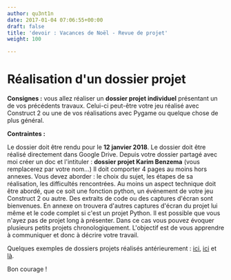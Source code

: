```yaml
---
author: qu3nt1n
date: 2017-01-04 07:06:55+00:00
draft: false
title: 'devoir : Vacances de Noël - Revue de projet'
weight: 100

---
```


# Réalisation d'un dossier projet


**Consignes :** vous allez réaliser un **dossier projet individuel** présentant un de vos précédents travaux. Celui-ci peut-être votre jeu réalisé avec Construct 2 ou une de vos réalisations avec Pygame ou quelque chose de plus général.

**Contraintes :**



 Le dossier doit être rendu pour le **12 janvier 2018**.
 Le dossier doit être réalisé directement dans Google Drive. Depuis votre dossier partagé avec moi créer un doc et l'intituler : **dossier projet Karim Benzema** (vous remplacerez par votre nom...)
 Il doit comporter 4 pages au moins hors annexes.
 Vous devez aborder : le choix du sujet, les étapes de sa réalisation, les difficultés rencontrées.
 Au moins un aspect technique doit être abordé, que ce soit une fonction python, un événement de votre jeu Construct 2 ou autre. Des extraits de code ou des captures d'écran sont bienvenues.
 En annexe on trouvera d'autres captures d'écran du projet lui même et le code complet si c'est un projet Python.
 Il est possible que vous n'ayez pas de projet long à présenter. Dans ce cas vous pouvez évoquer plusieurs petits projets chronologiquement. L'objectif est de vous apprendre à communiquer et donc à décrire votre travail.

Quelques exemples de dossiers projets réalisés antérieurement : [ici](https://drive.google.com/file/d/0B4Mq2ZGzUQ3VWmh5LVJfbF9jWFE/view?usp=sharing), [ici](https://drive.google.com/open?id=0B4Mq2ZGzUQ3VTzRfMDRqMExwRTQ) et [là](https://drive.google.com/open?id=0B4Mq2ZGzUQ3VTUF2bjI4RXFZdHc).

Bon courage !
